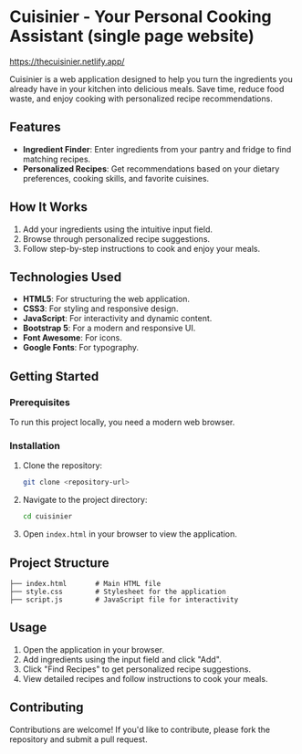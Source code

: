 # Cuisinier - Your Personal Cooking Assistant (single page website)
https://thecuisinier.netlify.app/

Cuisinier is a web application designed to help you turn the ingredients you already have in your kitchen into delicious meals. Save time, reduce food waste, and enjoy cooking with personalized recipe recommendations.

## Features

- **Ingredient Finder**: Enter ingredients from your pantry and fridge to find matching recipes.
- **Personalized Recipes**: Get recommendations based on your dietary preferences, cooking skills, and favorite cuisines.

## How It Works

1. Add your ingredients using the intuitive input field.
2. Browse through personalized recipe suggestions.
3. Follow step-by-step instructions to cook and enjoy your meals.

## Technologies Used

- **HTML5**: For structuring the web application.
- **CSS3**: For styling and responsive design.
- **JavaScript**: For interactivity and dynamic content.
- **Bootstrap 5**: For a modern and responsive UI.
- **Font Awesome**: For icons.
- **Google Fonts**: For typography.

## Getting Started

### Prerequisites

To run this project locally, you need a modern web browser.

### Installation

1. Clone the repository:
   ```bash
   git clone <repository-url>
   ```
2. Navigate to the project directory:
   ```bash
   cd cuisinier
   ```
3. Open `index.html` in your browser to view the application.

## Project Structure

```
├── index.html       # Main HTML file
├── style.css        # Stylesheet for the application
├── script.js        # JavaScript file for interactivity
```

## Usage

1. Open the application in your browser.
2. Add ingredients using the input field and click "Add".
3. Click "Find Recipes" to get personalized recipe suggestions.
4. View detailed recipes and follow instructions to cook your meals.

## Contributing

Contributions are welcome! If you'd like to contribute, please fork the repository and submit a pull request.


